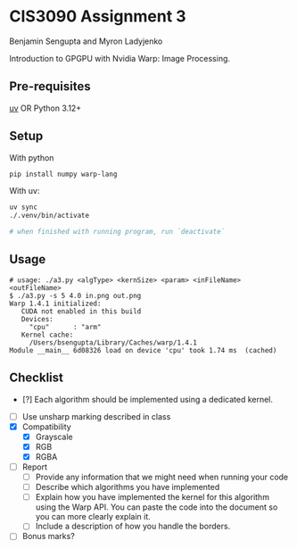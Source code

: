 # CIS3090 Assignment 3

Benjamin Sengupta and Myron Ladyjenko

Introduction to GPGPU with Nvidia Warp: Image Processing.

## Pre-requisites

[uv](https://github.com/astral-sh/uv) OR Python 3.12+

## Setup

With python

```bash
pip install numpy warp-lang
```

With uv:

```bash
uv sync
./.venv/bin/activate

# when finished with running program, run `deactivate`
```

## Usage

```
# usage: ./a3.py <algType> <kernSize> <param> <inFileName> <outFileName>
$ ./a3.py -s 5 4.0 in.png out.png
Warp 1.4.1 initialized:
   CUDA not enabled in this build
   Devices:
     "cpu"      : "arm"
   Kernel cache:
     /Users/bsengupta/Library/Caches/warp/1.4.1
Module __main__ 6d08326 load on device 'cpu' took 1.74 ms  (cached)
```

## Checklist

- [?] Each algorithm should be implemented using a dedicated kernel.
- [ ] Use unsharp marking described in class
- [x] Compatibility
  - [x] Grayscale
  - [x] RGB
  - [x] RGBA
- [ ] Report
  - [ ] Provide any information that we might need when running your code
  - [ ] Describe which algorithms you have implemented
  - [ ] Explain how you have implemented the kernel for this algorithm
        using the Warp API. You can paste the code into the document so
        you can more clearly explain it.
  - [ ] Include a description of how you handle the borders.
- [ ] Bonus marks?
